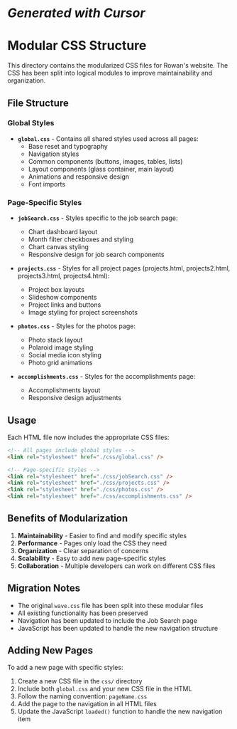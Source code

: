 # ***Generated with Cursor***
# Modular CSS Structure

This directory contains the modularized CSS files for Rowan's website. The CSS has been split into logical modules to improve maintainability and organization.

## File Structure

### Global Styles
- **`global.css`** - Contains all shared styles used across all pages:
  - Base reset and typography
  - Navigation styles
  - Common components (buttons, images, tables, lists)
  - Layout components (glass container, main layout)
  - Animations and responsive design
  - Font imports

### Page-Specific Styles
- **`jobSearch.css`** - Styles specific to the job search page:
  - Chart dashboard layout
  - Month filter checkboxes and styling
  - Chart canvas styling
  - Responsive design for job search components

- **`projects.css`** - Styles for all project pages (projects.html, projects2.html, projects3.html, projects4.html):
  - Project box layouts
  - Slideshow components
  - Project links and buttons
  - Image styling for project screenshots

- **`photos.css`** - Styles for the photos page:
  - Photo stack layout
  - Polaroid image styling
  - Social media icon styling
  - Photo grid animations

- **`accomplishments.css`** - Styles for the accomplishments page:
  - Accomplishments layout
  - Responsive design adjustments

## Usage

Each HTML file now includes the appropriate CSS files:

```html
<!-- All pages include global styles -->
<link rel="stylesheet" href="./css/global.css" />

<!-- Page-specific styles -->
<link rel="stylesheet" href="./css/jobSearch.css" />
<link rel="stylesheet" href="./css/projects.css" />
<link rel="stylesheet" href="./css/photos.css" />
<link rel="stylesheet" href="./css/accomplishments.css" />
```

## Benefits of Modularization

1. **Maintainability** - Easier to find and modify specific styles
2. **Performance** - Pages only load the CSS they need
3. **Organization** - Clear separation of concerns
4. **Scalability** - Easy to add new page-specific styles
5. **Collaboration** - Multiple developers can work on different CSS files

## Migration Notes

- The original `wave.css` file has been split into these modular files
- All existing functionality has been preserved
- Navigation has been updated to include the Job Search page
- JavaScript has been updated to handle the new navigation structure

## Adding New Pages

To add a new page with specific styles:

1. Create a new CSS file in the `css/` directory
2. Include both `global.css` and your new CSS file in the HTML
3. Follow the naming convention: `pageName.css`
4. Add the page to the navigation in all HTML files
5. Update the JavaScript `loaded()` function to handle the new navigation item 
